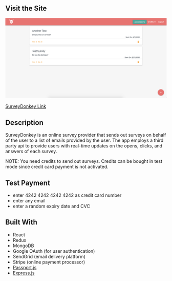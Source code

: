 ## Visit the Site 

![demo pic](https://github.com/laurie-gao/SurveyDonkey/blob/master/demo_pic.png)

[SurveyDonkey Link](https://aqueous-atoll-59631.herokuapp.com/)

## Description

SurveyDonkey is an online survey provider that sends out surveys on behalf of the user to a list of emails provided by the user.
The app employs a third party api to provide users with real-time updates on the opens, clicks, and answers of each survey.

NOTE: You need credits to send out surveys. Credits can be bought in test mode since credit card payment is not activated.

## Test Payment

* enter 4242 4242 4242 4242 as credit card number
* enter any email
* enter a random expiry date and CVC

## Built With

* React 
* Redux 
* MongoDB
* Google OAuth (for user authentication)
* SendGrid (email delivery platform)
* Stripe (online payment processor)
* [Passport.js](http://www.passportjs.org/)
* [Express.js](https://expressjs.com/)
